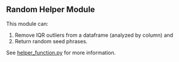 ## Random Helper Module

This module can:
1. Remove IQR outliers from a dataframe (analyzed by column) and
2. Return random seed phrases.

See [helper_function.py](https://github.com/AustinJamesWolff/lambdata-ds33/blob/master/src/lambdata-austinwolff/helper_function.py) for more information.
